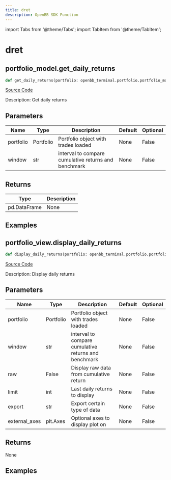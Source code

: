 ```yaml
---
title: dret
description: OpenBB SDK Function
---
```


import Tabs from '@theme/Tabs';
import TabItem from '@theme/TabItem';

# dret

<Tabs>
<TabItem value="model" label="Model" default>

## portfolio_model.get_daily_returns

```python title='openbb_terminal/portfolio/portfolio_model.py'
def get_daily_returns(portfolio: openbb_terminal.portfolio.portfolio_model.PortfolioModel, window: str) -> DataFrame:
```
[Source Code](https://github.com/OpenBB-finance/OpenBBTerminal/tree/main/openbb_terminal/portfolio/portfolio_model.py#L1995)

Description: Get daily returns

## Parameters

| Name | Type | Description | Default | Optional |
| ---- | ---- | ----------- | ------- | -------- |
| portfolio | Portfolio | Portfolio object with trades loaded | None | False |
| window | str | interval to compare cumulative returns and benchmark | None | False |

## Returns

| Type | Description |
| ---- | ----------- |
| pd.DataFrame | None |

## Examples



</TabItem>
<TabItem value="view" label="View">

## portfolio_view.display_daily_returns

```python title='openbb_terminal/portfolio/portfolio_view.py'
def display_daily_returns(portfolio: openbb_terminal.portfolio.portfolio_model.PortfolioModel, window: str, raw: bool, limit: int, export: str, external_axes: Union[matplotlib.axes._axes.Axes, NoneType]) -> None:
```
[Source Code](https://github.com/OpenBB-finance/OpenBBTerminal/tree/main/openbb_terminal/portfolio/portfolio_view.py#L471)

Description: Display daily returns

## Parameters

| Name | Type | Description | Default | Optional |
| ---- | ---- | ----------- | ------- | -------- |
| portfolio | Portfolio | Portfolio object with trades loaded | None | False |
| window | str | interval to compare cumulative returns and benchmark | None | False |
| raw | False | Display raw data from cumulative return | None | False |
| limit | int | Last daily returns to display | None | False |
| export | str | Export certain type of data | None | False |
| external_axes | plt.Axes | Optional axes to display plot on | None | False |

## Returns

None

## Examples



</TabItem>
</Tabs>